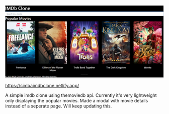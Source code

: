 ![IMDBClone hosted on netlify](image.png)

https://simbaimdbclone.netlify.app/

A simple imdb clone using themoviedb api. Currently it's very lightweight only displaying the popular movies. Made a modal with movie details instead of a seperate page. Will keep updating this.
